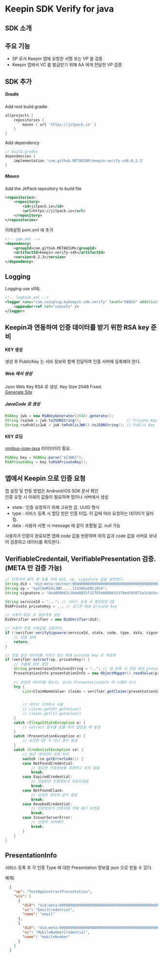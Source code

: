 # Keepin SDK Verify for java 

## SDK 소개

## 주요 기능
+ SP 로서 Keepin 앱에 요청한 서명 또는 VP 를 검증
+ Keepin 앱에서 VC 를 발급받기 위해 AA 에게 전달한 VP 검증

## SDK 추가


##### Gradle

Add root build.gradle

```gradle
allprojects {
    repositories {
        maven { url 'https://jitpack.io' }
    }
}
```

Add dependency

```gradle
// build.gradle
dependencies {
	implementation 'com.github.METADIUM:keepin-verify-sdk:0.2.3'
}
```

##### Maven

Add the JitPack repository to build file

```xml
<repositories>
    <repository>
        <id>jitpack.io</id>
        <url>https://jitpack.io</url>
    </repository>
</repositories>
```

아래설정 pom.xml 에 추가

```xml
<!-- pom.xml -->
<dependency>
	<groupId>com.github.METADIUM</groupId>
	<artifactId>keepin-verify-sdk</artifactId>
	<version>0.2.3</version>
</dependency>
```

## Logging

Logging use slf4j.

```xml
<!-- logback.xml -->
<logger name="com.coinplug.mykeepin.sdk.verify" level="DEBUG" additivity ="false">
	<appender-ref ref="console" />
</logger>
```

## Keepin과 연동하여 인증 데이터를 받기 위한 RSA key 준비

#### KEY 생성

생성 후 PublicKey 는 서비 정보와 함께 전달하여 인증 서버에 등록해야 한다.  


##### Web 에서 생성
	
Json Web Key RSA 로 생성. Key Size 2048 Fixed.  
[Generate Site](https://mkjwk.org/)

##### JavaCode 로 생성
```java
RSAKey jwk = new RSAKeyGenerator(2048).generate();
String rsaJwk = jwk.toJSONString();                     // Private Key
String rsaPublicJwk = jwk.toPublicJWK().toJSONString(); // Public Key 
```


#### KEY 로딩

[nimbus-jose-java](https://connect2id.com/products/nimbus-jose-jwt) 라이브러리 필요.  

```java
RSAKey key = RSAKey.parse("${JWK}");
RSAPrivateKey = key.toRSAPrivateKey();

```

## 앱에서 Keepin 으로 인증 요청

앱 설정 및 연동 방법은 Android/iOS SDK 문서 확인  
인증 요청 시 아래의 값들이 필요하며 앱이나 서버에서 생성  

- state : 인증 요청하기 위해 고유한 값. UUID 형식
- type : 서비스 등록 시 할당 받은 인증 타입. 이 값에 따라 요청하는 데이터가 달라짐.
- data : 사용자 서명 시 message 에 같이 포함될 값. null 가능

사용자가 인증이 완료되면 앱에 code 값을 반환하며 위의 값과 code 값을 서버로 보내어 검증하고 데이터를 획득한다. 



## VerifiableCredentail, VerifiablePresentation 검증. (META 만 검증 가능)

```java
// 인증서버 API 를 호출 하여 did, vp, signature 값을 설정한다.
String did = "did:meta:testnet:00000000000000000000000000000000000000000000000000000000000009b4";
String vp = "eyJlbmMiOiJBM.....lIV26kw2NCjDV4";
String signature = "0xdd99b82c3b4d0825f32707e8d86633379edf65571a1c8a3c4334266a928bac85040b2462d8205192895891c6ebb987f2fa5a576f81e3f23fbe21c86f70adf9ae1c";

String serviceId = "..."; // 서비스 등록 시 할당받은 ID
RSAPrivate privateKey = ..; // 로드한 RSA private key

// 사용자 DID 로 검증객체 생성
DidVerifier verifier = new DidVerifier(did);

// 사용자 인증 서명값을 검증한다.
if (!verifier.verifySignaure(serviceId, state, code, type, data, signature)) {
	// 검증 실패
	return;
}

// 전달 받은 데이터를 가지고 있는 RSA private key 로 복호화
if (verifier.extract(vp, privateKey)) {
	// 추출할 정보 설정
	String presentaionInfoJsonString = ".."; // 앱 등록 시 전달 받은 presentation json 정보
	PresentationInfo presentationInfo = new ObjectMapper().readValue(presentaionInfoJsonString,  PresentationInfo.class);
	
	// 요청한 데이터를 얻는다. 순서는 PresentationInfo 에 나열된 순서
	try {
		List<ClaimNameValue> claims = verifier.getClaims(presentationInfo, true);

	
		// 데이터 가져와서 사용
		// claims.get(0).getValue()
		// claims.get(1).getValue()
	}
	catch (IllegalStateException e) {
		// extract 함수를 호출 하지 않았을 때 발생
	}
	catch (PresentationException e) {
		// 요청한 VP 가 아닌 경우 발생
	}
	catch (CredentialException ce) {
		// 받은 데이터의 오류 처리
		switch (ce.getErrorCode()) {
		case NotFoundCredential:
			// 필요한 인증정보를 포함하고 있지 않음
			break;
		case ExpiredCredential:
			// 전달받은 인증정보가 만료되었음
			break;
		case NotFoundClaim:
			// 요청한 정보의 값이 없음
			break;
		case RevokedCredential:
			// 인증정보가 인증자에 의해 폐기 되었음
			break;
		case IssuerServerError:
			// 인증자 서버에러
			break;
		}
	}
}
```

## PresentationInfo

서비스 등록 후 각 인증 Type 에 대한 Presentation 정보를 json 으로 받을 수 있다.

예제)

```json
  {
    "vp": "TestAppContractPresentation",
    "vcs": [
      {
        "did": "did:meta:0000000000000000000000000000000000000000000000000000000000004f82",
        "vc": "EmailCredential",
        "name": "email"
      },
      {
        "did": "did:meta:0000000000000000000000000000000000000000000000000000000000004f82",
        "vc": "MobileNumberCredential",
        "name": "mobileNumber"
      }
    ]
  }
```
